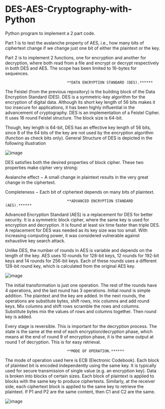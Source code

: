 # DES-AES-Cryptography-with-Python

Python program to implement a 2 part code. 

Part 1 is to test the avalanche property of AES, i.e., how many bits of ciphertext change if we change just one bit of either the plaintext or the key. 

Part 2 is to implement 2 functions, one for encryption and another for decryption, where both read from a file and encrypt or decrypt respectively in both DES and AES. The scope has been limited to 16-bytes for sequences. 


                                **DATA ENCRYPTION STANDARD (DES).******
The Feistel (from the previous repository) is the building block of the Data Encryption Standard (DES). DES is a symmetric-key algorithm for the encryption of digital data. Although its short key length of 56 bits makes it too insecure for applications, it has been highly influential in the advancement of cryptography. DES is an implementation of a Feistel Cipher. It uses 16 round Feistel structure. The block size is 64-bit. 

Though, key length is 64-bit, DES has an effective key length of 56 bits, since 8 of the 64 bits of the key are not used by the encryption algorithm (function as check bits only). General Structure of DES is depicted in the following illustration

![image](https://user-images.githubusercontent.com/68347909/115646124-9673ff80-a2ef-11eb-9e45-6a8ff5bf5a3a.png)


DES satisfies both the desired properties of block cipher. These two properties make cipher very strong:

Avalanche effect − A small change in plaintext results in the very great change in the ciphertext.

Completeness − Each bit of ciphertext depends on many bits of plaintext.



                                **ADVANCED ENCRYPTION STANDARD (AES).******

Advanced Encryption Standard (AES) is a replacement for DES for better security. It is a symmetric block cipher, where the same key is used for encryption and decryption. It is found at least six time faster than triple DES. A replacement for DES was needed as its key size was too small. With increasing computing power, it was considered vulnerable against exhaustive key search attack.

Unlike DES, the number of rounds in AES is variable and depends on the length of the key. AES uses 10 rounds for 128-bit keys, 12 rounds for 192-bit keys and 14 rounds for 256-bit keys. Each of these rounds uses a different 128-bit round key, which is calculated from the original AES key.


 ![image](https://user-images.githubusercontent.com/68347909/115646481-36318d80-a2f0-11eb-84ad-bc05f7cdcd4c.png)


The initial transformation is just one operation. The rest of the rounds have 4 operations, and the last round has 3 operations. Initial round is simple addition. The plaintext and the key are added. In the next rounds, the operations are substitute bytes, shift rows, mix columns and add round keys. Mix columns and shift rows scramble the rows and columns. Substitute bytes mix the values of rows and columns together. Then round key is added.

Every stage is reversible. This is important for the decryption process. The state is the same at the end of each encryption/decryption phase, which means at the end of round 9 of encryption phase, it is the same output at round 1 of decryption. This is for easy retrieval. 



                                **MODE OF OPERATION.******
The mode of operation used here is ECB (Electronic Codebook). Each block of plaintext bit is encoded independently using the same key. It is typically used for secure transmission of single value (e.g. an encryption key). Data is broken into blocks of certain sizes. Each block of plaintext is applied to blocks with the same key to produce ciphertexts. Similarly, at the receiver side, each ciphertext block is applied to the same key to retrieve the plaintext. If P1 and P2 are the same content, then C1 and C2 are the same.


 ![image](https://user-images.githubusercontent.com/68347909/115646759-c4a60f00-a2f0-11eb-90ce-32d412a1cc57.png)

                           
